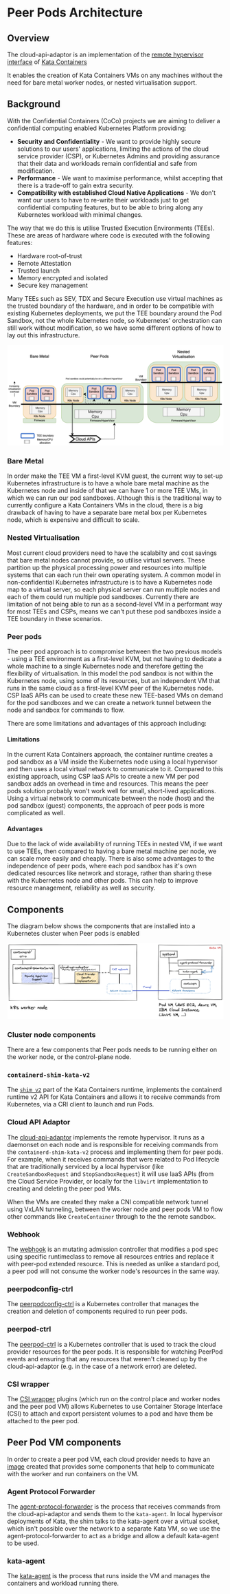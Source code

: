 # Peer Pods Architecture

## Overview

The cloud-api-adaptor is an implementation of the
[remote hypervisor interface](https://github.com/kata-containers/kata-containers/blob/CCv0/src/runtime/virtcontainers/remote.go)
of [Kata Containers](https://github.com/kata-containers/kata-containers)

It enables the creation of Kata Containers VMs on any machines without the need for bare metal worker nodes,
or nested virtualisation support.

## Background

With the Confidential Containers (CoCo) projects we are aiming to deliver a confidential computing enabled Kubernetes Platform
providing:
- **Security and Confidentiality** - We want to provide highly secure solutions to our users' applications, limiting the
actions of the cloud service provider (CSP), or Kubernetes Admins and providing assurance that their data and workloads
remain confidential and safe from modification.
- **Performance** - We want to maximise performance, whilst accepting that there is a trade-off to gain extra security.
- **Compatibility with established Cloud Native Applications** - We don't want our users to have to re-write their
workloads just to get confidential computing features, but to be able to bring along any Kubernetes workload with
minimal changes.

The way that we do this is utilise Trusted Execution Environments (TEEs). These are areas of hardware where code is
executed with the following features:
- Hardware root-of-trust
- Remote Attestation
- Trusted launch
- Memory encrypted and isolated
- Secure key management

Many TEEs such as SEV, TDX and Secure Execution use virtual machines as the trusted boundary of the hardware, and in
order to be compatible with existing Kubernetes deployments, we put the TEE boundary around the Pod Sandbox, not the
whole Kubernetes node, so Kubernetes' orchestration can still work without modification, so we have some different
options of how to lay out this infrastructure.

![Kubernetes Infrastructure Models](./KubernetesInfrastructureModels.png)

### Bare Metal

In order make the TEE VM a first-level KVM guest, the current way to set-up Kubernetes infrastructure is to have a
whole bare metal machine as the Kubernetes node and inside of that we can have 1 or more TEE VMs, in which we
can run our pod sandboxes.
Although this is the traditional way to currently configure a Kata Containers VMs in the cloud, there is a big
drawback of having to have a separate bare metal box per Kubernetes node, which is expensive and difficult to scale.


### Nested Virtualisation

Most current cloud providers need to have the scalabilty and cost savings that bare metal nodes cannot provide, so
utilise virtual servers. These partition up the physical processing power and resources into multiple systems that
can each run their own operating system. A common model in non-confidential Kubernetes infrastructure is to have a
Kubernetes node map to a virtual server, so each physical server can run multiple nodes and each of them could run
multiple pod sandboxes. Currently there are limitation of not being able to run as a second-level VM in a performant
way for most TEEs and CSPs, means we can't put these pod sandboxes inside a TEE boundary in these scenarios.


### Peer pods

The peer pod approach is to compromise between the two previous models - using a TEE environment as a first-level KVM,
but not having to dedicate a whole machine to a single Kubernetes node and therefore getting the flexibility of
virtualisation.
In this model the pod sandbox is not within the Kubernetes node, using some of its resources, but an independent VM
that runs in the same cloud as a first-level KVM peer of the Kubernetes node. CSP IaaS APIs can be used to create these
new TEE-based VMs on demand for the pod sandboxes and we can create a network tunnel between the node and sandbox for
commands to flow.

There are some limitations and advantages of this approach including:

#### Limitations

In the current Kata Containers approach, the container runtime creates a pod sandbox as a VM inside the Kubernetes node
using a local hypervisor and then uses a local virtual network to communicate to it. Compared to this existing approach,
using CSP IaaS APIs to create a new VM per pod sandbox adds an overhead in time and resources. This means the peer pods
solution probably won't work well for small, short-lived applications.
Using a virtual network to communicate between the node (host) and the pod sandbox (guest) components, the approach of
peer pods is more complicated as well.

#### Advantages
Due to the lack of wide availability of running TEEs in nested VM, if we want to use TEEs, then compared to having a bare
metal machine per node, we can scale more easily and cheaply.
There is also some advantages to the independence of peer pods, where each pod sandbox has it's own dedicated resources
like network and storage, rather than sharing these with the Kubernetes node and other pods. This can help to improve
resource management, reliability as well as security.

## Components

The diagram below shows the components that are installed into a Kubernetes cluster when Peer pods is enabled

<!--the architecture diagram needs updating with the extra components Issue #1291-->
![Architecture](./architecture.png)

<!-- TODO - do we want to add lots of info here, or point to READMEs in the different components' directories?-->

### Cluster node components

There are a few components that Peer pods needs to be running either on the worker node, or the control-plane node.

### `containerd-shim-kata-v2`

The [`shim v2`](https://github.com/kata-containers/kata-containers/blob/main/docs/design/architecture/README.md#shim-v2-architecture)
part of the Kata Containers runtime, implements the containerd runtime v2 API for Kata Containers and allows it to
receive commands from Kubernetes, via a CRI client to launch and run Pods.


### Cloud API Adaptor
The [cloud-api-adaptor](../cmd/cloud-api-adaptor) implements the remote hypervisor. It runs as a daemonset on
each node and is responsible for receiving commands from the `containerd-shim-kata-v2` process and implementing them
for peer pods. For example, when it receives commands that were related to Pod lifecycle that are traditionally
serviced by a local hypervisor (like `CreateSandboxRequest` and `StopSandboxRequest`) it will use IaaS APIs (from the
Cloud Service Provider, or locally for the `libvirt` implementation to creating and deleting the peer pod VMs. 

When the VMs are created they make a CNI compatible network tunnel using VxLAN tunneling, between the worker node and
peer pods VM to flow other commands like `CreateContainer` through to the the remote sandbox.

### Webhook
The [webhook](../../webhook/) is an mutating admission controller that modifies a pod spec using specific runtimeclass to
remove all resources entries and replace it with peer-pod extended resource. This is needed as unlike a standard pod, a
peer pod will not consume the worker node's resources in the same way.

### peerpodconfig-ctrl

The [peerpodconfig-ctrl](../../peerpodconfig-ctrl/) is a Kubernetes controller that manages the creation and deletion of
components required to run peer pods.

### peerpod-ctrl

The [peerpod-ctrl](../../peerpod-ctrl/) is a Kubernetes controller that is used to track the cloud provider resources for
the peer pods. It is responsible for watching PeerPod events and ensuring that any resources that weren't cleaned up by
the cloud-api-adaptor (e.g. in the case of a network error) are deleted.

### CSI wrapper

The [CSI wrapper](../../csi-wrapper/) plugins (which run on the control place and worker nodes and the peer pod
VM) allows Kubernetes to use Container Storage Interface (CSI) to attach and export persistent volumes to a pod and
have them be attached to the peer pod.

## Peer Pod VM components

In order to create a peer pod VM, each cloud provider needs to have an [image](../../../podvm/) created that provides some
components that help to communicate with the worker and run containers on the VM.

### Agent Protocol Forwarder

The [agent-protocol-forwarder](../cmd/agent-protocol-forwarder) is the process that receives commands from the
cloud-api-adaptor and sends them to the `kata-agent`. In local hypervisor deployments of Kata, the shim talks to the
kata-agent over a virtual socket, which isn't possible over the network to a separate Kata VM, so we use the
agent-protocol-forwarder to act as a bridge and allow a default kata-agent to be used.

### kata-agent

The [kata-agent](https://github.com/kata-containers/kata-containers/blob/main/docs/design/architecture/README.md#agent)
is the process that runs inside the VM and manages the containers and workload running there.
